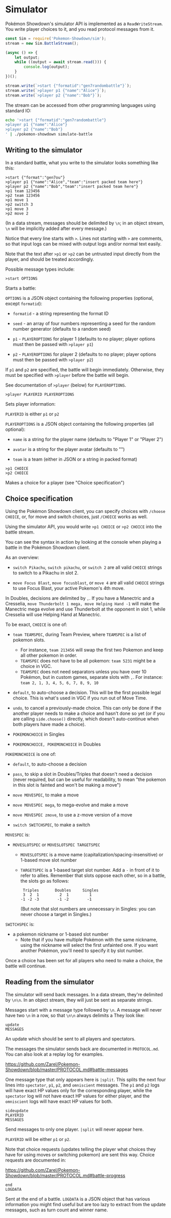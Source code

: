 Simulator
=========

Pokémon Showdown's simulator API is implemented as a `ReadWriteStream`. You write player choices to it, and you read protocol messages from it.

```js
const Sim = require('Pokemon-Showdown/sim');
stream = new Sim.BattleStream();

(async () => {
    let output;
    while ((output = await stream.read())) {
        console.log(output);
    }
})();

stream.write(`>start {"formatid":"gen7randombattle"}`);
stream.write(`>player p1 {"name":"Alice"}`);
stream.write(`>player p2 {"name":"Bob"}`);
```

The stream can be accessed from other programming languages using standard IO:

```bash
echo '>start {"formatid":"gen7randombattle"}
>player p1 {"name":"Alice"}
>player p2 {"name":"Bob"}
' | ./pokemon-showdown simulate-battle
```


Writing to the simulator
------------------------

In a standard battle, what you write to the simulator looks something like this:

```
>start {"format":"gen7ou"}
>player p1 {"name":"Alice","team":"insert packed team here"}
>player p2 {"name":"Bob","team":"insert packed team here"}
>p1 team 123456
>p2 team 123456
>p1 move 1
>p2 switch 3
>p1 move 3
>p2 move 2
```

(In a data stream, messages should be delimited by `\n`; in an object stream, `\n` will be implicitly added after every message.)

Notice that every line starts with `>`. Lines not starting with `>` are comments, so that input logs can be mixed with output logs and/or normal text easily.

Note that the text after `>p1` or `>p2` can be untrusted input directly from the player, and should be treated accordingly.

Possible message types include:

```
>start OPTIONS
```

Starts a battle:

`OPTIONS` is a JSON object containing the following properties (optional, except `formatid`):

- `formatid` - a string representing the format ID

- `seed` - an array of four numbers representing a seed for the random number generator (defaults to a random seed)

- `p1` - `PLAYEROPTIONS` for player 1 (defaults to no player; player options must then be passed with `>player p1`)

- `p2` - `PLAYEROPTIONS` for player 2 (defaults to no player; player options must then be passed with `>player p2`)

If `p1` and `p2` are specified, the battle will begin immediately. Otherwise, they must be specified with `>player` before the battle will begin.

See documentation of `>player` (below) for `PLAYEROPTIONS`.

```
>player PLAYERID PLAYEROPTIONS
```

Sets player information:

`PLAYERID` is either `p1` or `p2`

`PLAYEROPTIONS` is a JSON object containing the following properties (all optional):

- `name` is a string for the player name (defaults to "Player 1" or "Player 2")

- `avatar` is a string for the player avatar (defaults to "")

- `team` is a team (either in JSON or a string in packed format)

```
>p1 CHOICE
>p2 CHOICE
```

Makes a choice for a player (see "Choice specification")


Choice specification
--------------------

Using the Pokémon Showdown client, you can specify choices with `/choose CHOICE`, or, for move and switch choices, just `/CHOICE` works as well.

Using the simulator API, you would write `>p1 CHOICE` or `>p2 CHOICE` into the battle stream.

You can see the syntax in action by looking at the console when playing a battle in the Pokémon Showdown client.

As an overview:

- `switch Pikachu`, `switch pikachu`, or `switch 2` are all valid `CHOICE` strings to switch to a Pikachu in slot 2.

- `move Focus Blast`, `move focusblast`, or `move 4` are all valid `CHOICE` strings to use Focus Blast, your active Pokemon's 4th move.

In Doubles, decisions are delimited by `,`. If you have a Manectric and a Cresselia, `move Thunderbolt 1 mega, move Helping Hand -1` will make the Manectric mega evolve and use Thunderbolt at the opponent in slot 1, while Cresselia will use Helping Hand at Manectric.

To be exact, `CHOICE` is one of:

- `team TEAMSPEC`, during Team Preview, where `TEAMSPEC` is a list of pokemon slots.
  - For instance, `team 213456` will swap the first two Pokemon and keep all other pokemon in order.
  - `TEAMSPEC` does not have to be all pokemon: `team 5231` might be a choice in VGC.
  - `TEAMSPEC` does not need separators unless you have over 10 Pokémon, but in custom games, separate slots with `,`. For instance: `team 2, 1, 3, 4, 5, 6, 7, 8, 9, 10`

- `default`, to auto-choose a decision. This will be the first possible legal choice. This is what's used in VGC if you run out of Move Time.

- `undo`, to cancel a previously-made choice. This can only be done if the another player needs to make a choice and hasn't done so yet (or if you are calling `side.choose()` directly, which doesn't auto-continue when both players have made a choice).

- `POKEMONCHOICE` in Singles

- `POKEMONCHOICE, POKEMONCHOICE` in Doubles

`POKEMONCHOICE` is one of:

- `default`, to auto-choose a decision

- `pass`, to skip a slot in Doubles/Triples that doesn't need a decision (never required, but can be useful for readability, to mean "the pokemon in this slot is fainted and won't be making a move")

- `move MOVESPEC`, to make a move

- `move MOVESPEC mega`, to mega-evolve and make a move

- `move MOVESPEC zmove`, to use a z-move version of a move

- `switch SWITCHSPEC`, to make a switch

`MOVESPEC` is:

- `MOVESLOTSPEC` or `MOVESLOTSPEC TARGETSPEC`
  - `MOVESLOTSPEC` is a move name (capitalization/spacing-insensitive) or 1-based move slot number
  - `TARGETSPEC` is a 1-based target slot number. Add a `-` in front of it to refer to allies. Remember that slots oppose each other, so in a battle, the slots go as follows:

         Triples       Doubles     Singles
         3  2  1         2  1         1
        -1 -2 -3        -1 -2        -1

    (But note that slot numbers are unnecessary in Singles: you can never choose a target in Singles.)

`SWITCHSPEC` is:

- a pokemon nickname or 1-based slot number
  - Note that if you have multiple Pokémon with the same nickname, using the nickname will select the first unfainted one. If you want another Pokémon, you'll need to specify it by slot number.

Once a choice has been set for all players who need to make a choice, the battle will continue.


Reading from the simulator
--------------------------

The simulator will send back messages. In a data stream, they're delimited by `\n\n`. In an object stream, they will just be sent as separate strings.

Messages start with a message type followed by `\n`. A message will never have two `\n` in a row, so that `\n\n` always delimits a  They look like:

    update
    MESSAGES

An update which should be sent to all players and spectators.

The messages the simulator sends back are documented in `PROTOCOL.md`. You can also look at a replay log for examples.

https://github.com/Zarel/Pokemon-Showdown/blob/master/PROTOCOL.md#battle-messages

One message type that only appears here is `|split`. This splits the next four lines into `spectator`, `p1`, `p2`, and `omniscient` messages. The `p1` and `p2` logs will have exact HP values only for the corresponding player, while the `spectator` log will not have exact HP values for either player, and the `omniscient` logs will have exact HP values for both.

    sideupdate
    PLAYERID
    MESSAGES

Send messages to only one player. `|split` will never appear here.

`PLAYERID` will be either `p1` or `p2`.

Note that choice requests (updates telling the player what choices they have for using moves or switching pokemon) are sent this way. Choice requests are documented in:

https://github.com/Zarel/Pokemon-Showdown/blob/master/PROTOCOL.md#battle-progress

    end
    LOGDATA

Sent at the end of a battle. `LOGDATA` is a JSON object that has various information you might find useful but are too lazy to extract from the update messages, such as turn count and winner name.


